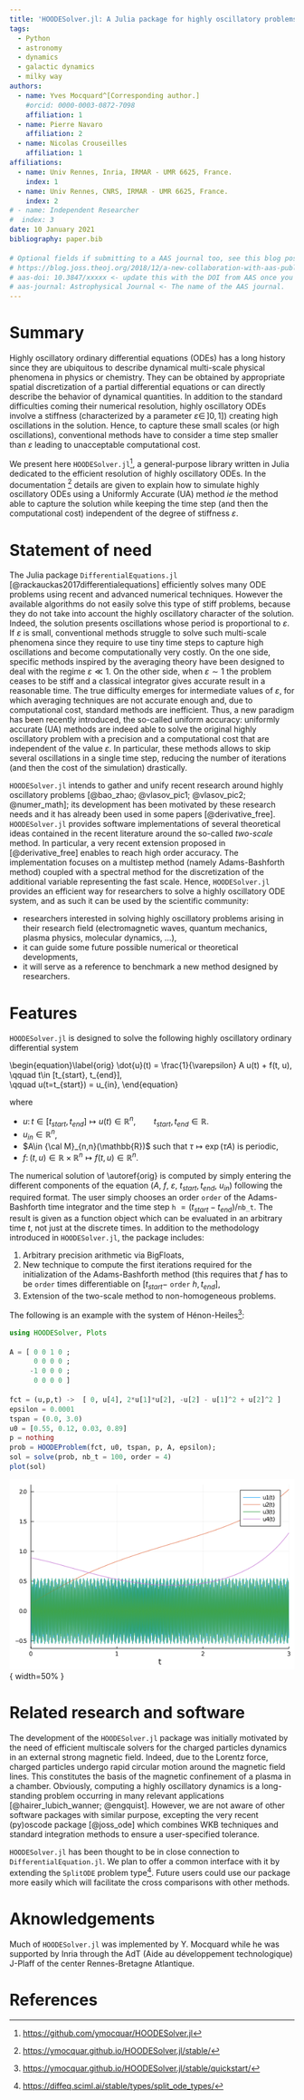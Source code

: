 ```yaml
---
title: 'HOODESolver.jl: A Julia package for highly oscillatory problems'
tags:
  - Python
  - astronomy
  - dynamics
  - galactic dynamics
  - milky way
authors:
  - name: Yves Mocquard^[Corresponding author.]
    #orcid: 0000-0003-0872-7098
    affiliation: 1 
  - name: Pierre Navaro 
    affiliation: 2
  - name: Nicolas Crouseilles 
    affiliation: 1
affiliations:
  - name: Univ Rennes, Inria, IRMAR - UMR 6625, France.
    index: 1
  - name: Univ Rennes, CNRS, IRMAR - UMR 6625, France.
    index: 2
# - name: Independent Researcher
#  index: 3
date: 10 January 2021 
bibliography: paper.bib

# Optional fields if submitting to a AAS journal too, see this blog post:
# https://blog.joss.theoj.org/2018/12/a-new-collaboration-with-aas-publishing
# aas-doi: 10.3847/xxxxx <- update this with the DOI from AAS once you know it.
# aas-journal: Astrophysical Journal <- The name of the AAS journal.
---
```


# Summary

Highly oscillatory ordinary differential equations (ODEs) has a
long history since they are ubiquitous  to describe dynamical
multi-scale physical phenomena in physics or chemistry. They can
be obtained by appropriate spatial discretization of a partial
differential equations or can directly describe the behavior of
dynamical quantities.  In addition to the standard difficulties
coming their numerical resolution, highly oscillatory ODEs involve
a stiffness (characterized by a parameter $\varepsilon\in \, ]0, 1]$) 
creating high oscillations in the solution.  Hence, to capture
these small scales (or high oscillations), conventional methods
have to consider a time step smaller than $\varepsilon$ leading to
unacceptable computational cost.

We present here `HOODESolver.jl`[^1], a general-purpose library
written in Julia dedicated to the efficient resolution of highly
oscillatory ODEs.  In the documentation [^2] details are given to
explain how to simulate highly oscillatory ODEs using a Uniformly
Accurate (UA) method *ie* the method able to capture the solution
while keeping the time step (and then the computational cost)
independent of the degree of stiffness $\varepsilon$.

[^1]: https://github.com/ymocquar/HOODESolver.jl
[^2]: https://ymocquar.github.io/HOODESolver.jl/stable/

# Statement of need

The Julia package `DifferentialEquations.jl`
[@rackauckas2017differentialequations] efficiently solves many ODE
problems using recent and advanced numerical techniques. However
the available algorithms do not easily solve this type of stiff
problems, because they do not take into account the highly oscillatory
character of the solution. Indeed, the solution presents oscillations
whose period is proportional to $\varepsilon$.  If $\varepsilon$
is small, conventional methods struggle to solve such multi-scale
phenomena since they require to use tiny time steps to capture high
oscillations and become computationally very costly.  On the one
side, specific methods inspired by the averaging theory have been
designed to deal with the regime $\varepsilon \ll 1$. On the other
side, when $\varepsilon \sim 1$ the problem ceases to be stiff and
a classical integrator gives accurate result in a reasonable time.
The true difficulty emerges for intermediate values of $\varepsilon$,
for which averaging techniques are not accurate enough and, due to
computational cost, standard methods are inefficient. Thus, a new
paradigm has been recently introduced, the so-called uniform accuracy:
uniformly accurate (UA) methods are indeed able to solve the original
highly oscillatory problem with a precision and a computational
cost that are independent of the value $\varepsilon$.  In particular,
these methods allows to skip several oscillations in a single time
step, reducing the number of iterations (and then the cost of the
simulation) drastically.


`HOODESolver.jl` intends to gather and unify recent research around
highly oscillatory problems [@bao_zhao; @vlasov_pic1; @vlasov_pic2;
@numer_math]; its development has been motivated by these research
needs and it has already been used in some papers [@derivative_free].
`HOODESolver.jl` provides software implementations of several
theoretical ideas contained in the recent literature around the
so-called *two-scale* method. In particular, a very recent extension
proposed in [@derivative_free] enables to reach high order accuracy.
The implementation focuses on a multistep method (namely Adams-Bashforth
method) coupled with a spectral method for the discretization of
the additional variable representing the fast scale.  Hence,
`HOODESolver.jl` provides an efficient way for researchers to solve
a highly oscillatory ODE system, and as such it can be used by the
scientific community:

- researchers interested in solving highly oscillatory problems arising in their research field (electromagnetic waves, quantum mechanics, plasma physics, molecular dynamics, $\dots$), 
- it can guide some future possible numerical or theoretical developments, 
- it will serve as a reference to benchmark a new method designed by researchers.  

# Features 
 
`HOODESolver.jl` is designed to solve the following highly oscillatory ordinary differential system 

\begin{equation}\label{orig}
\dot{u}(t) = \frac{1}{\varepsilon} A u(t) + f(t, u), \qquad t\in [t_{start}, t_{end}],  
\qquad u(t=t_{start}) = u_{in},
\end{equation}

where 

- $u \colon t \in [t_{start}, t_{end}] \mapsto  u(t) \in \mathbb{R}^n, \qquad t_{start}, t_{end}\in \mathbb{R}$.
- $u_{in}\in \mathbb{R}^n$, 
- $A\in {\cal M}_{n,n}(\mathbb{R})$ such that $\tau \mapsto \exp(\tau A)$ is periodic,  
- $f \colon (t,u) \in \mathbb{R} \times \mathbb{R}^n   \mapsto f(t,u) \in \mathbb{R}^n$.

The numerical solution of \autoref{orig} is computed by simply
entering the different components of the equation ($A$, $f$,
$\varepsilon$, $t_{start}, t_{end}$, $u_{in}$) following the required
format.  The user simply chooses an order ``order`` of the Adams-Bashforth 
time integrator and the time step ``h`` $= (t_{start}-t_{end})/$``nb_t``.  The result is given as a function
object which can be evaluated in an arbitrary time $t$, not just
at the discrete times. In addition to the methodology
introduced in `HOODESolver.jl`, the package includes:

1. Arbitrary precision arithmetic via BigFloats,
2. New technique to compute the first iterations required for the initialization of the Adams-Bashforth method 
(this requires that $f$ has to be ``order`` times differentiable on $[t_{start}-$ ``order`` $h, t_{end}]$,    
3. Extension of the two-scale method to non-homogeneous problems.  

The following is an example with the system of Hénon-Heiles[^3]:

[^3]: https://ymocquar.github.io/HOODESolver.jl/stable/quickstart/

```julia
using HOODESolver, Plots

A = [ 0 0 1 0 ; 
      0 0 0 0 ; 
     -1 0 0 0 ; 
      0 0 0 0 ]

fct = (u,p,t) ->  [ 0, u[4], 2*u[1]*u[2], -u[2] - u[1]^2 + u[2]^2 ] 
epsilon = 0.0001
tspan = (0.0, 3.0)
u0 = [0.55, 0.12, 0.03, 0.89]
p = nothing
prob = HOODEProblem(fct, u0, tspan, p, A, epsilon); 
sol = solve(prob, nb_t = 100, order = 4) 
plot(sol) 
```
![Hénon-Heiles solution.](paper.png){ width=50% }

# Related research and software 

The development of the `HOODESolver.jl` package was initially motivated
by the need of efficient multiscale solvers for the charged particles
dynamics in an external strong magnetic field. Indeed, due to the
Lorentz force, charged particles undergo rapid circular motion
around the magnetic field lines. This constitutes the basis of the
magnetic confinement of a plasma in a chamber. Obviously, computing
a highly oscillatory dynamics is a long-standing problem occurring
in many relevant applications [@hairer_lubich_wanner; @engquist].
However, we are not aware of other software packages with similar
purpose, excepting the very recent (py)oscode package [@joss_ode]
which combines WKB techniques and standard integration methods to
ensure a user-specified tolerance.

`HOODESolver.jl` has been thought to be in close connection to
`DifferentialEquation.jl`.  We plan to offer a common interface
with it by extending the `SplitODE` problem type[^4]. Future users
could use our package more easily which will facilitate the cross
comparisons with other methods.

[^4]: https://diffeq.sciml.ai/stable/types/split_ode_types/



# Aknowledgements

Much of `HOODESolver.jl` was implemented by Y. Mocquard
while he was supported by Inria through the AdT (Aide au développement
technologique) J-Plaff of the center Rennes-Bretagne Atlantique.

# References
